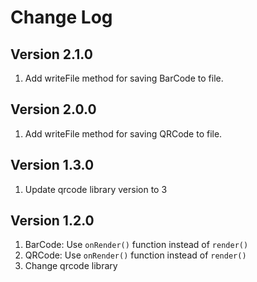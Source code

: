 # Change Log


## Version 2.1.0
1. Add writeFile method for saving BarCode to file.

## Version 2.0.0
1. Add writeFile method for saving QRCode to file.

## Version 1.3.0
1. Update qrcode library version to 3

## Version 1.2.0

1. BarCode: Use `onRender()` function instead of `render()`
2. QRCode: Use `onRender()` function instead of `render()`
3. Change qrcode library